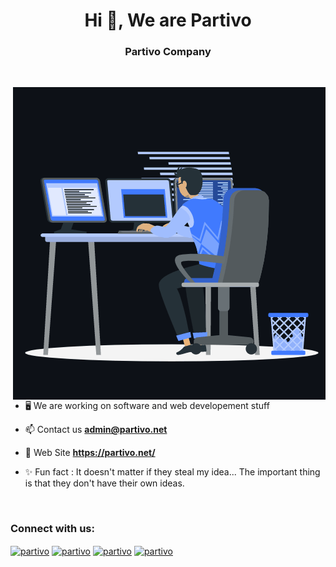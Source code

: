 <h1 align="center">Hi 👋, We are Partivo</h1>
<h3 align="center">Partivo Company</h3>

<br>

<p><img align="right" src="https://github.com/Partivo/.github/blob/master/profile/animation_500_kxa883sd.gif" alt="partivo" /></p>


- 🖥️ We are working on software and web developement stuff

- 📫 Contact us **admin@partivo.net**

- 🔗 Web Site **https://partivo.net/**

- ✨	 Fun fact : It doesn't matter if they steal my idea... The important thing is that they don't have their own ideas.

<br>

<h3 align="left">Connect with us:</h3>
<p align="left">
  <a href="https://tr.linkedin.com/company/partivo?" target="blank"><img align="center"
      src="https://raw.githubusercontent.com/rahuldkjain/github-profile-readme-generator/master/src/images/icons/Social/linked-in-alt.svg"
      alt="partivo" height="30" width="40" /></a> 
  <a href="https://www.instagram.com/partivocomp/" target="blank"><img align="center"
      src="https://raw.githubusercontent.com/rahuldkjain/github-profile-readme-generator/master/src/images/icons/Social/instagram.svg"
      alt="partivo" height="30" width="40" /></a> 
  <a href="https://www.r10.net/profil/161321-partivo.html" target="blank"><img align="center"
      src="https://cdn.r10.net/modern/img/svg/rokito-light.svg"
      alt="partivo" height="30" width="40" /></a> 
 <a href="https://twitter.com/" target="blank"><img align="center"
      src="https://raw.githubusercontent.com/rahuldkjain/github-profile-readme-generator/master/src/images/icons/Social/twitter.svg"
      alt="partivo" height="30" width="40" /></a> 
</p>

<br>
